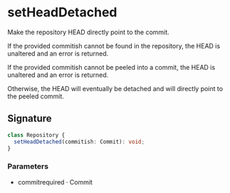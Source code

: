 # setHeadDetached

Make the repository HEAD directly point to the commit.

If the provided commitish cannot be found in the repository, the HEAD
is unaltered and an error is returned.

If the provided commitish cannot be peeled into a commit, the HEAD is
unaltered and an error is returned.

Otherwise, the HEAD will eventually be detached and will directly point
to the peeled commit.

## Signature

```ts
class Repository {
  setHeadDetached(commitish: Commit): void;
}
```

### Parameters

<ul class="param-ul">
  <li class="param-li param-li-root">
    <span class="param-name">commit</span><span class="param-required">required</span>&nbsp;·&nbsp;<span class="param-type">Commit</span>
    <br>
  </li>
</ul>
